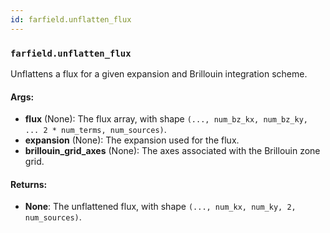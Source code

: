 ```yaml
---
id: farfield.unflatten_flux
---
```


    
### `farfield.unflatten_flux`
Unflattens a flux for a given expansion and Brillouin integration scheme.


#### Args:
- **flux** (None): The flux array, with shape `(..., num_bz_kx, num_bz_ky, ...
2 * num_terms, num_sources)`.
- **expansion** (None): The expansion used for the flux.
- **brillouin_grid_axes** (None): The axes associated with the Brillouin zone grid.

#### Returns:
- **None**: The unflattened flux, with shape `(..., num_kx, num_ky, 2, num_sources)`.
